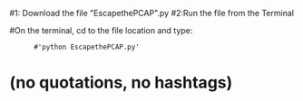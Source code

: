 
#1: Download the file "EscapethePCAP".py
#2:Run the file from the Terminal

  #On the terminal, cd to the file location and type:

  
          #'python EscapethePCAP.py'


#      (no quotations, no hashtags)

